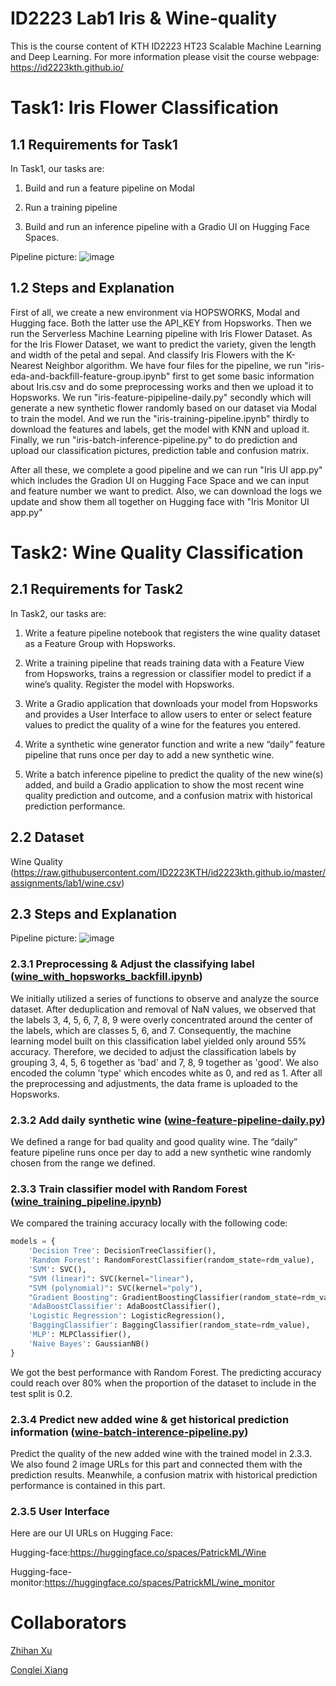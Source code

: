 # ID2223 Lab1 Iris & Wine-quality

This is the course content of KTH ID2223 HT23 Scalable Machine Learning and Deep Learning. For more information please visit the course webpage: https://id2223kth.github.io/

# Task1: Iris Flower Classification
## 1.1 Requirements for Task1
In Task1, our tasks are:

1) Build and run a feature pipeline on Modal

2) Run a training pipeline

3) Build and run an inference pipeline with a Gradio UI on Hugging Face Spaces.

Pipeline picture:
![image](https://github.com/ZhihanX/Wine-quality/assets/114545801/1d65de66-052a-42ee-a078-51a04ece7844)

## 1.2 Steps and Explanation

First of all, we create a new environment via HOPSWORKS, Modal and Hugging face. Both the latter use the API_KEY from Hopsworks. Then we run the Serverless Machine Learning pipeline with Iris Flower Dataset. As for the Iris Flower Dataset, we want to predict the variety, given the length and width of the petal and sepal. And classify Iris Flowers with the K-Nearest Neighbor algorithm. We have four files for the pipeline, we run "iris-eda-and-backfill-feature-group.ipynb" first to get some basic information about Iris.csv and do some preprocessing works and then we upload it to Hopsworks. We run "iris-feature-pipipeline-daily.py" secondly which will generate a new synthetic flower randomly based on our dataset via Modal to train the model. And we run the "iris-training-pipeline.ipynb" thirdly to download the features and labels, get the model with KNN and upload it. Finally, we run "iris-batch-inference-pipeline.py" to do prediction and upload our classification pictures, prediction table and confusion matrix. 

After all these, we complete a good pipeline and we can run "Iris UI app.py" which includes the Gradion UI on Hugging Face Space and we can input and feature number we want to predict. Also, we can download the logs we update and show them all together on Hugging face with "Iris Monitor UI app.py"



# Task2: Wine Quality Classification
## 2.1 Requirements for Task2
In Task2, our tasks are:

1) Write a feature pipeline notebook that registers the wine quality dataset as a Feature Group with Hopsworks.

2) Write a training pipeline that reads training data with a Feature View from Hopsworks, trains a regression or classifier model to predict if a wine’s quality. Register the model with Hopsworks.

3) Write a Gradio application that downloads your model from Hopsworks and provides a User Interface to allow users to enter or select feature values to predict the quality of a wine for the features you entered.

4) Write a synthetic wine generator function and write a new “daily” feature pipeline that runs once per day to add a new synthetic wine.

5) Write a batch inference pipeline to predict the quality of the new wine(s) added, and build a Gradio application to show the most recent wine quality prediction and outcome, and a confusion matrix with historical prediction performance. 

## 2.2 Dataset
Wine Quality (https://raw.githubusercontent.com/ID2223KTH/id2223kth.github.io/master/assignments/lab1/wine.csv)

## 2.3 Steps and Explanation
Pipeline picture:
![image](https://github.com/ZhihanX/Wine-quality/assets/114545801/02dfba17-33fd-4c85-a17d-3544593d01d7)

### 2.3.1 Preprocessing & Adjust the classifying label ([wine_with_hopsworks_backfill.ipynb](https://github.com/ZhihanX/Wine-quality/blob/main/Task2%20wine/wine_with_hopsworks_backfill.ipynb))
We initially utilized a series of functions to observe and analyze the source dataset. After deduplication and removal of NaN values, we observed that the labels 3, 4, 5, 6, 7, 8, 9 were overly concentrated around the center of the labels, which are classes 5, 6, and 7. Consequently, the machine learning model built on this classification label yielded only around 55% accuracy. Therefore, we decided to adjust the classification labels by grouping 3, 4, 5, 6 together as 'bad' and 7, 8, 9 together as 'good'. We also encoded the column 'type' which encodes white as 0, and red as 1. After all the preprocessing and adjustments, the data frame is uploaded to the Hopsworks.

### 2.3.2 Add daily synthetic wine ([wine-feature-pipeline-daily.py](https://github.com/ZhihanX/Wine-quality/blob/main/Task2%20wine/wine-feature-pipeline-daily.py))
We defined a range for bad quality and good quality wine. The “daily” feature pipeline runs once per day to add a new synthetic wine randomly chosen from the range we defined.

### 2.3.3 Train classifier model with Random Forest ([wine_training_pipeline.ipynb](https://github.com/ZhihanX/Wine-quality/blob/main/Task2%20wine/wine_training_pipeline.ipynb))
We compared the training accuracy locally with the following code:
```python
models = {
    'Decision Tree': DecisionTreeClassifier(),
    'Random Forest': RandomForestClassifier(random_state=rdm_value),
    'SVM': SVC(),
    "SVM (linear)": SVC(kernel="linear"),
    "SVM (polynomial)": SVC(kernel="poly"),
    "Gradient Boosting": GradientBoostingClassifier(random_state=rdm_value),
    'AdaBoostClassifier': AdaBoostClassifier(),
    'Logistic Regression': LogisticRegression(),
    'BaggingClassifier': BaggingClassifier(random_state=rdm_value),
    'MLP': MLPClassifier(),
    'Naive Bayes': GaussianNB()
}
```
We got the best performance with Random Forest. The predicting accuracy could reach over 80% when the proportion of the dataset to include in the test split is 0.2.

### 2.3.4 Predict new added wine & get historical prediction information ([wine-batch-interence-pipeline.py](https://github.com/ZhihanX/Wine-quality/blob/main/Task2%20wine/wine-batch-interence-pipeline.py))
Predict the quality of the new added wine with the trained model in 2.3.3. We also found 2 image URLs for this part and connected them with the prediction results. Meanwhile, a confusion matrix with historical prediction performance is contained in this part.

### 2.3.5 User Interface
Here are our UI URLs on Hugging Face:

Hugging-face:https://huggingface.co/spaces/PatrickML/Wine

Hugging-face-monitor:https://huggingface.co/spaces/PatrickML/wine_monitor

# Collaborators
[Zhihan Xu](https://github.com/ZhihanX)

[Conglei Xiang](https://github.com/CLxxxxxxxxara)
